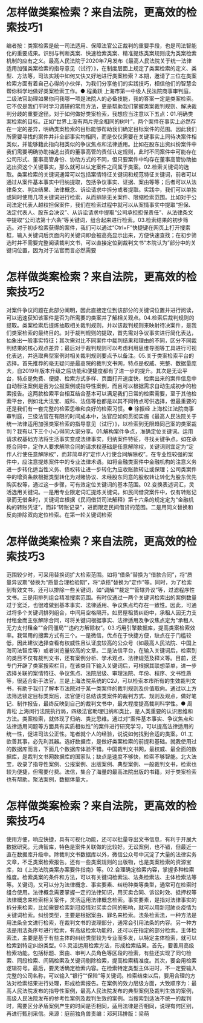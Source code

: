 # 怎样做类案检索？来自法院，更高效的检索技巧1

编者按：类案检索是统一司法适用、保障法官公正裁判的重要手段，也是司法智能化的重要成果。识别与判断类案、快速检索类案、精准提炼类案规则成为类案检索机制的应有之义。最高人民法院于2020年7月发布《最高人民法院关于统一法律适用加强类案检索的指导意见（试行）》，在制度层面上规定了类案检索的定义、类型、方法等，司法实践中如何又快又好地进行类案检索？本期，邀请了三位在类案检索方面有着自己心得的小伙伴，为我们分享他们的实践技巧，相信他们的智慧会帮你科学地做好类案检索工作。● 程勇跃 上海市第一中级人民法院商事审判庭，二级法官助理如果你问我哪一项是法院人的必备技能，我的答案一定是类案检索。它不仅是我们平时学习调研的常用方法，更是帮助我们掌握类案裁判规则、解决裁判分歧的重要途径。对于如何做好类案检索，我想应当注意以下五点：01.明确类案检索的目标。正如“世界上没有两片完全相同的树叶”，两个案件在事实上必然存在一定的差异，明确类案检索的目标能够帮助我们确定目标案件的范围。因此我们所需要寻找的案件并非全部事实均相同，而是仅仅需要在关键事实上同待决案件相类似，并能够籍此指向相类似的争议焦点和法律适用。比如在股东出资纠纷案件中我们需要明确协助抽逃出资的董事高管的责任认定规则，此时不同案件中可能存在公司形式、董事高管身份、协助方式的不同，但只要案件中均存在董事高管协助抽逃出资这个关键事实，那么就可以认定案件之间属于类案。02.检索关键词的选取。类案检索的关键词通常可以包括案情特征关键词和规范特征关键词，前者可以通过从案件基本事实中归纳提取，包括争议事实、证据、案由等等；后者可以从法律条文、判决结果、法律概念、诉讼请求中拆分或者提取。实践中，我们可以单独或同时使用几项关键词进行检索，从而排除无关案件、限缩检索范围。比如对于公司法定代表人越权担保案件，我们在检索过程中就可以从案情事实中提取“担保、法定代表人、股东会决议”、从诉讼请求中提取“公司承担担保责任”、从法律条文中提取“公司法第十六条”等关键词，组合起来进行检索。03.检索结果的初步筛选。对于初步检索获得的案件，我们可以通过“Ctrl+F”快捷键在网页上打开搜索框，输入关键词后页面内的关键词即会被高亮显示出来，方便快速查找；在初步筛选时并不需要完整阅读裁判文书，可以直接定位到裁判文书“本院认为”部分中的关键词位置，因为对于法官而言必然需要

# 怎样做类案检索？来自法院，更高效的检索技巧2

对案件争议问题在此部分阐明，因此直接定位到该部分的关键词位置并进行阅读，可以迅速获知该案件是否为所需要的类案并了解相关观点。04.检索后裁判规则的提取。类案检索后提炼抽取相关裁判规则，并以该裁判规则来映射待决案件，是我们类案检索的最终目的。对于裁判规则的提取，首先需对争议事实进行简化表达，抽象出一般事实特征；其次需对比不同案件中裁判结果和理由的不同，区分不同裁判结果的核心观点差异；最后对于裁判规则可以考虑利用思维导图等工具进行可视化表达，并选取典型案例对相关裁判规则要点予以备注。05.关于类案检索平台的选择。首先推荐的毫无疑问是最高院的裁判文书网，特点是权威、完整、数据量庞大，自2019年版本升级之后功能和便捷度都有了进一步的提升。其次是无讼平台，特点是免费、便捷、检索方式多样、页面打开速度快，检索出来的案件信息中自动标注案例是否为公报案例或指导性案例，而且可以根据需求自动生成初步的检索报告。这两款检索平台相互结合基本可以满足我们日常的检索需要，至于其他检索平台，例如北大法宝、威科、法信等也都是以其不同特点可供选择，但最重要的还是我们有一套完整的检索思维和良好的检索习惯。● 徐振经 上海松江法院商事审判庭，三级法官在有限的时间成本中，法官应如何贯彻实施《最高人民法院关于统一法律适用加强类案检索的指导意见（试行）》，以检索到无限趋同己案的类案裁判？我有以下三个小心得同大家分享。01.解构案件争点，准确定位关键词。运用请求权基础方法将生活事实变成法律事实，归纳案件特征，寻找关键争点。如在承揽合同中，定作人要求解除合同的请求权基础是任意解除权，关键词则宜定为“定作人行使任意解除权”，而非简单的“定作人行使合同解除权”。在专业性较强的案件中，应注意提炼案件中的专业法律术语。如将金融类案件中金融机构的注意义务进一步转化适当性义务、债权转让进一步转化为应收账款转让或保理；公司类案件中的增资条款根据类型转化为对赌协议、未经股东同意的股权转让转化为股东优先购买权等，通过这一步骤，可有效定位关键词的基本范围。02.变换表述词汇，灵活选用关键词。一是用专业限定词汇提炼关键词。如民间借贷案件中，仅有转账记录而无借条时，关键词宜根据《民间借贷司法解释》第十六条的规定定为“金融机构的转账凭证”，而非“转账记录”，进而限定民间借贷的范围。二是用同义替换和反向排除双向定位检索。在第一轮关键词检索

# 怎样做类案检索？来自法院，更高效的检索技巧3

范围较少时，可采用替换词扩大检索范围。如将“借条”替换为“借款合同”，将“质量异议期”替换为“质量合理检验期”，将“承揽”替换为“定作”等。同时，为了检索到有效文书，还可以排除一些关键词，如“调解”“裁定”“管辖异议”等，过滤程序性文书。三是用排列组合精准搜索范围。有时仅通过一两个关键词检索出的案例数量过于宽泛，也很难做到基本事实、法律适用、争议焦点均存在一致性。因此，可通过将多个关键词排列组合，中间用空格隔开。如房屋租赁纠纷中，承租人因无力支付租金而主张解除合同，可将关键词根据事实、法律适用及争议焦点定为“承租人无力支付租金”“合同僵局”“违约方解除权”。03.巧用引擎数据库，提高类案检索效率。我常用的搜索方式有三个。一是微信，优点在于快捷方便，缺点在于门槛较低，因此建议选择查看有权威性且认证度较高的公众号（如最高人民法院、中国上海司法智库等）或者浏览量较高的文章。二是法信平台，在输入关键词后，检索到的类目不仅有裁判文书，还有案例分析、学术观点、法律规范及释义等。目前，还专门开辟了类案搜索栏目，在该类目下输入关键词后，可根据其联想菜单，进一步选择关联的案情特征、争议焦点、法院层级、审理法院、年份、程序、文书性质等，很适合新手法官。三是上海法院系统的C2J，可以检索本市所有的生效裁判文书，有助于我们了解本市法院对于某一类案件的裁判规则及价值取向。通过以上方法筛选锁定目标类案后，法官便可总结该类案件的裁判方式、规则及观点，做好笔记、制作报告，最终反映到自己的裁判文书中，最大程度提高裁判科学性。● 周青松 上海闵行法院执行局，四级法官助理归纳和类比，是人类重要的认识思维和方法。类案检索，就体现了归纳、类比思维。通过对“案件基本事实、争议焦点和法律适用问题等方面具有实质相似性”的案件进行研究学习，可以提高法律适用的统一性，促进司法公正性。笔者就个人的经验，说说如何找到合适的类案。01.工欲善其事，必先利其器。选好数据库，是做好类案检索的前提和基础。就我使用过的数据库而言，下面几个数据库体验不错。中国裁判文书网，最权威、最全面的数据库，是裁判文书网数据库的国家队；缺点是速度不够快，检索不够智能。北大法宝，收录了指导性案例、公报案例、出版案例、典型案例、一般裁判文书，检索也较为便捷，但需要付费。法信，集合了海量的最高法院出版的书籍，对于类案检索也有帮助。聚法案例，数据体量大，

# 怎样做类案检索？来自法院，更高效的检索技巧4

使用方便，响应快捷，具有可视化功能，还可以批量导出文书信息，有利于开展大数据研究。元典智库，特色是案件关联做的比较好。无讼案例，也不错，但最近一直在数据库升级中。除裁判文书数据库以外，微信公众号中沉淀了大量的法律实务文章，不乏类案检索报告。还有一些类案规则的出版物，也是类案检索的资源宝库，如《上海法院类案办案要件指南》等。02.合理确定检索内容，掌握多种检索维度。检索类案的条件和方法，可以有关键词检索法、法条检索法、主体检索法等等。关键词，又可以分为法律概念、事实要素、纠纷种类等类型，通常可在检索时组合使用。法律概念需要掌握一定的法律知识，用买卖合同、诉讼时效、抵押权等法律概念来检索相关案件，灵活运用法律概念检索。事实要素，是指对法律事实的拆分来检索，比如需要检索新冠疫情对买卖合同的影响，就可以用新冠肺炎疫情为关键词检索。纠纷类型，主要是根据案由、罪名来检索。法条检索法，一种方法是用法条全文进行检索，在裁判文书的说理部分，通常会引用法条的内容。另一种方法是用法条序号进行检索，有高级检索功能的，还可以在指定的部分检索。主体检索法，主要是基于有些主体的纠纷类型较为专业而多发，以特定主体检索，就可以检索到特定纠纷类型。03.灵活运用检索方法，形成检索结果。首先，要善用高级检索功能。包括标题、案由、审判人员角色等区段的检索，有些还实现了同句检索、同段检索、间隔检索及关键词剔除检索，提高检索精准度。其次，要会用检索逻辑符号。最后，要灵活确定检索内容。在检索特定类型主体进时，不一定要输入完整的公司名称，可以输入“银行”“保险”等关键词。检索结束以后，要用合理的方法对检索结果进行处理，形成检索报告。在案例的效力层级方面，大致顺序为：最高人民法院发布的指导性案例，最高人民法院发布的典型案例及裁判生效的案例，高级人民法院发布的参考性案例及裁判生效的案例。当搜索到适法不统一的裁判时，需要区分矛盾案例产生的时间是否相同，适用法律是否相同，说理有何区别，再进行甄别采信。来源：庭前独角兽责编：邓珂玮排版：梁萌

